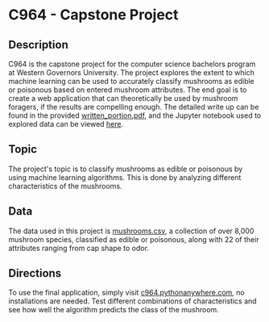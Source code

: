 <h1> C964 - Capstone Project </h1>

<h2> Description </h2>
<p>
    C964 is the capstone project for the computer science bachelors program at Western Governors University. The project explores the extent to which machine learning can be used to accurately classify mushrooms as edible or poisonous based on entered mushroom attributes. The end goal is to create a web application that can theoretically be used by mushroom foragers, if the results are compelling enough. The detailed write up can be found in the provided <a href="written_portion.pdf">written_portion.pdf</a>, and the Jupyter notebook used to explored data can be viewed <a href="jupyter.ipynb">here</a>.

<h2> Topic </h2>
<p>
    The project's topic is to classify mushrooms as edible or poisonous by using machine learning algorithms. This is done by analyzing different characteristics of the mushrooms.
</p>

<h2> Data </h2>
<p>
    The data used in this project is <a href="https://archive.ics.uci.edu/ml/datasets/mushroom">mushrooms.csv</a>, a collection of over 8,000 mushroom species, classified as edible or poisonous, along with 22 of their attributes ranging from cap shape to odor.
</p>

<h2> Directions </h2>
<p>
    To use the final application, simply visit <a href="https://c964.pythonanywhere.com/">c964.pythonanywhere.com</a>, no installations are needed. Test different combinations of characteristics and see how well the algorithm predicts the class of the mushroom.
</p>
